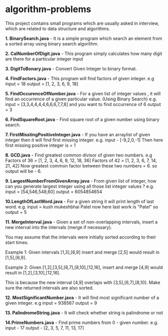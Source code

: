 # algorithm-problems
This project contains small programs which are usually asked in interview, which are related to data structure and algorithms.

**1. BinarySearch.java** - It is a simple program which search an element from a sorted array using binary search algorithm.

**2. CalNumberOfDigit.java** - This program simply calculates how many digit are there for a particular integer input

**3. DigitToBonary.java** - Convert Given Integer to binary format.

**4. FindFactors.java** -  This program will find factors of given integer. e.g input = 18 output = [1, 2, 3, 6, 9, 18]

**5. FindOccurenceOfNumber.java** -  For a given list of integer values , it will find an occurrence of a given particular value.                                    (Using Binary Search) 
   e.g. input = [3,3,4,4,4,4,6,6,6,7,7,8] and you want to find occurrence of 6
        output = 3 
        
**6. FindSquareRoot.java** - Find square root of a given number using binary search.

**7. FirstMisstingPositiveInteger.java** - If you have an arraylist of given integer then it will find first missing integer.
   e.g. input - [-9,2,0,-1]
   Then here first missing positive integer is = 1
   
**8. GCD.java** - Find greatest common divisor of given two numbers.
   e.g Factors of 36 = [1, 2, 3, 4, 6, 9, 12, 18, 36]
 		Factors of 42 = [1, 2, 3, 6, 7, 14, 21, 42]
   Now greatest common factor between these two numbers  = 6.
   so output will be - 6.
   
**9. LargestNumberFromGivenArray.java** - From given list of integer, how can you generate largest integer using all those list integer values ?
   e.g. input = [54,546,548,60]
 	     output = 6054854654
        
**10.LengthOfLastWord.java** - For a given string it will print length of last word.
   e.g. input = kush mukeshbhai Patel
    now here last work is "Patel" so output = 5
    
**11. MergeInterval.java** - Given a set of non-overlapping intervals, insert a new interval into the intervals (merge if necessary).

You may assume that the intervals were initially sorted according to their start times.

Example 1:
Given intervals [1,3],[6,9] insert and merge [2,5] would result in [1,5],[6,9].

Example 2:
Given [1,2],[3,5],[6,7],[8,10],[12,16], insert and merge [4,9] would result in [1,2],[3,10],[12,16].

This is because the new interval [4,9] overlaps with [3,5],[6,7],[8,10].
Make sure the returned intervals are also sorted.

**12. MostSignificantNumber.java** - It will find most significant number of a given integer.
  e.g input = 938567
  output = 9
  
**13. PalindromeString.java** - It will check whether string is palindrome or not

**14.PrimeNumbers.java** - Find prime numbers from 0 - given number.
   e.g. input - 17
   output - [2, 3, 5, 7, 11, 13, 17]
 

